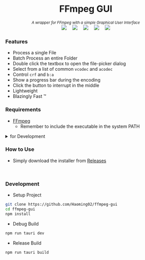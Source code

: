 ﻿<h1 align="center">FFmpeg GUI</h1>

<p align="center">
<sup><i>A wrapper for FFmpeg with a simple Graphical User Interface</i></sup>
<br>
<a href="https://www.rust-lang.org/"><img src="https://img.shields.io/badge/rust-010101?logo=rust"></a> 
<img src="https://img.shields.io/badge/HTML-010101?logo=html5"> 
<img src="https://img.shields.io/badge/JavaScript-010101?logo=javascript"> 
<img src="https://img.shields.io/badge/CSS-010101?logo=css"> 
<a href="https://v2.tauri.app/"><img src="https://img.shields.io/badge/tauri-010101?logo=tauri"></a>
</p>

### Features

- Process a single File
- Batch Process an entire Folder
- Double click the textbox to open the file-picker dialog
- Select from a list of common `vcodec` and `acodec`
- Control `crf` and `b:a`
- Show a progress bar during the encoding
- Click the button to interrupt in the middle
- Lightweight
- Blazingly Fast :tm:

### Requirements

- [FFmpeg](https://www.ffmpeg.org/download.html)
    - Remember to include the executable in the system PATH

<details>
<summary>for Development</summary>

- [Rust](https://www.rust-lang.org/tools/install)
- [npm (Node.js)](https://nodejs.org/en/download)
- [VSCode](https://code.visualstudio.com/)

</details>

### How to Use

- Simply download the installer from [Releases](https://github.com/Haoming02/ffmpeg-gui/releases)

<br>

### Development

- Setup Project
```bash
git clone https://github.com/Haoming02/ffmpeg-gui
cd ffmpeg-gui
npm install
```

- Debug Build
```bash
npm run tauri dev
```

- Release Build
```bash
npm run tauri build
```
